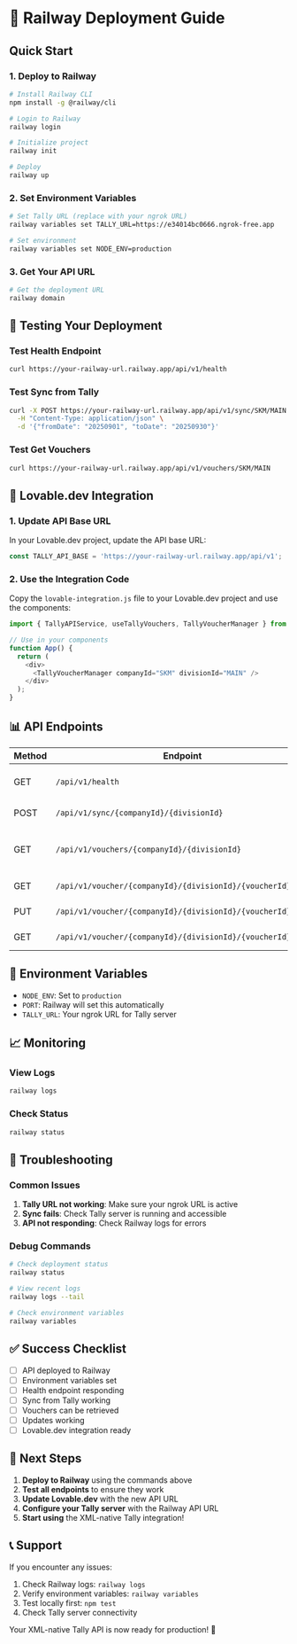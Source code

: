 # 🚀 Railway Deployment Guide

## Quick Start

### 1. Deploy to Railway

```bash
# Install Railway CLI
npm install -g @railway/cli

# Login to Railway
railway login

# Initialize project
railway init

# Deploy
railway up
```

### 2. Set Environment Variables

```bash
# Set Tally URL (replace with your ngrok URL)
railway variables set TALLY_URL=https://e34014bc0666.ngrok-free.app

# Set environment
railway variables set NODE_ENV=production
```

### 3. Get Your API URL

```bash
# Get the deployment URL
railway domain
```

## 🧪 Testing Your Deployment

### Test Health Endpoint

```bash
curl https://your-railway-url.railway.app/api/v1/health
```

### Test Sync from Tally

```bash
curl -X POST https://your-railway-url.railway.app/api/v1/sync/SKM/MAIN \
  -H "Content-Type: application/json" \
  -d '{"fromDate": "20250901", "toDate": "20250930"}'
```

### Test Get Vouchers

```bash
curl https://your-railway-url.railway.app/api/v1/vouchers/SKM/MAIN
```

## 🔗 Lovable.dev Integration

### 1. Update API Base URL

In your Lovable.dev project, update the API base URL:

```javascript
const TALLY_API_BASE = 'https://your-railway-url.railway.app/api/v1';
```

### 2. Use the Integration Code

Copy the `lovable-integration.js` file to your Lovable.dev project and use the components:

```javascript
import { TallyAPIService, useTallyVouchers, TallyVoucherManager } from './lovable-integration';

// Use in your components
function App() {
  return (
    <div>
      <TallyVoucherManager companyId="SKM" divisionId="MAIN" />
    </div>
  );
}
```

## 📊 API Endpoints

| Method | Endpoint | Description |
|--------|----------|-------------|
| GET | `/api/v1/health` | System health check |
| POST | `/api/v1/sync/{companyId}/{divisionId}` | Sync data from Tally |
| GET | `/api/v1/vouchers/{companyId}/{divisionId}` | List vouchers with filtering |
| GET | `/api/v1/voucher/{companyId}/{divisionId}/{voucherId}` | Get single voucher |
| PUT | `/api/v1/voucher/{companyId}/{divisionId}/{voucherId}` | Update voucher |
| GET | `/api/v1/voucher/{companyId}/{divisionId}/{voucherId}/xml` | Export as Tally XML |

## 🔧 Environment Variables

- `NODE_ENV`: Set to `production`
- `PORT`: Railway will set this automatically
- `TALLY_URL`: Your ngrok URL for Tally server

## 📈 Monitoring

### View Logs

```bash
railway logs
```

### Check Status

```bash
railway status
```

## 🚨 Troubleshooting

### Common Issues

1. **Tally URL not working**: Make sure your ngrok URL is active
2. **Sync fails**: Check Tally server is running and accessible
3. **API not responding**: Check Railway logs for errors

### Debug Commands

```bash
# Check deployment status
railway status

# View recent logs
railway logs --tail

# Check environment variables
railway variables
```

## ✅ Success Checklist

- [ ] API deployed to Railway
- [ ] Environment variables set
- [ ] Health endpoint responding
- [ ] Sync from Tally working
- [ ] Vouchers can be retrieved
- [ ] Updates working
- [ ] Lovable.dev integration ready

## 🎯 Next Steps

1. **Deploy to Railway** using the commands above
2. **Test all endpoints** to ensure they work
3. **Update Lovable.dev** with the new API URL
4. **Configure your Tally server** with the Railway API URL
5. **Start using** the XML-native Tally integration!

## 📞 Support

If you encounter any issues:

1. Check Railway logs: `railway logs`
2. Verify environment variables: `railway variables`
3. Test locally first: `npm test`
4. Check Tally server connectivity

Your XML-native Tally API is now ready for production! 🚀

